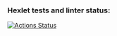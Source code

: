 ### Hexlet tests and linter status:
[![Actions Status](https://github.com/zyab1ik/frontend-project-44/workflows/hexlet-check/badge.svg)](https://github.com/zyab1ik/frontend-project-44/actions)